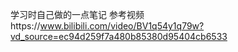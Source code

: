 学习时自己做的一点笔记
参考视频https://www.bilibili.com/video/BV1q54y1q79w?vd_source=ec94d259f7a480b85380d95404cb6533
